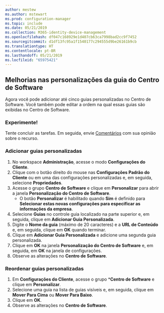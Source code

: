```yaml
---
author: mestew
ms.author: mstewart
ms.prod: configuration-manager
ms.topic: include
ms.date: 05/21/2019
ms.collection: M365-identity-device-management
ms.openlocfilehash: df047c168929e1d407cb63ca7998bad2cc9f7452
ms.sourcegitcommit: d1df13fc95a1f1540177c294555d9be26161b9cb
ms.translationtype: HT
ms.contentlocale: pt-BR
ms.lasthandoff: 05/21/2019
ms.locfileid: "65975421"
---
```

## <a name="improvements-to-software-center-tab-customizations"></a>Melhorias nas personalizações da guia do Centro de Software
<!--4063773-->
Agora você pode adicionar até cinco guias personalizadas no Centro de Software. Você também pode editar a ordem na qual essas guias são exibidas no Centro de Software.

### <a name="try-it-out"></a>Experimente!

Tente concluir as tarefas. Em seguida, envie [Comentários](/sccm/core/understand/find-help#product-feedback) com sua opinião sobre o recurso.

### <a name="add-custom-tabs"></a>Adicionar guias personalizadas

1. No workspace **Administração**, acesse o modo **Configurações do Cliente**. 
1. Clique com o botão direito do mouse nas **Configurações Padrão do Cliente** ou em uma das configurações personalizadas e, em seguida, selecione **Propriedades**.
1. Acesse o grupo **Centro de Software** e clique em **Personalizar** para abrir a janela **Personalização do Centro de Software**.
   - O botão **Personalizar** é habilitado quando **Sim** é definido para **Selecionar estas novas configurações para especificar as informações da empresa**.
1. Selecione **Guias** no controle guia localizado na parte superior e, em seguida, clique em **Adicionar Guia Personalizada**.
1. Digite o **Nome da guia** (máximo de 20 caracteres) e a **URL de Conteúdo** e, em seguida, clique em **OK** quando terminar.
1. Clique em **Adicionar Guia Personalizada** e adicione uma segunda guia personalizada.
1. Clique em **OK** na janela **Personalização do Centro de Software** e, em seguida, em **OK** na janela de configurações.  
1. Observe as alterações no **Centro de Software**.

### <a name="reorder-custom-tabs"></a>Reordenar guias personalizadas

1. Em **Configurações do Cliente**, acesse o grupo ***Centro de Software** e clique em **Personalizar**.
1. Selecione uma guia na lista de guias visíveis e, em seguida, clique em **Mover Para Cima** ou **Mover Para Baixo**.
1. Clique em **OK**.
1. Observe as alterações no **Centro de Software**.